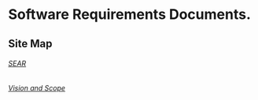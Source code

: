 # Software Requirements Documents. 

## Site Map

###### [SEAR](https://team-awesome-170.github.io/docs/SEAR-RFP-SPR17)

###### [Vision and Scope](https://team-awesome-170.github.io/docs/vision_and_scope)
